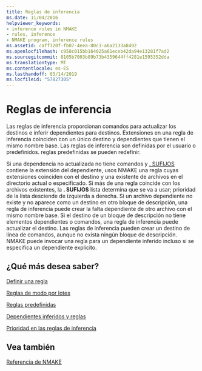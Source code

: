 ```yaml
---
title: Reglas de inferencia
ms.date: 11/04/2016
helpviewer_keywords:
- inference rules in NMAKE
- rules, inference
- NMAKE program, inference rules
ms.assetid: caff320f-fb07-4eea-80c3-a6a2133a8492
ms.openlocfilehash: c958c015bb164025a61eceb42da94e13281f7ad2
ms.sourcegitcommit: 8105b7003b89b73b4359644ff4281e1595352dda
ms.translationtype: MT
ms.contentlocale: es-ES
ms.lasthandoff: 03/14/2019
ms.locfileid: "57827305"
---
```

# <a name="inference-rules"></a>Reglas de inferencia

Las reglas de inferencia proporcionan comandos para actualizar los destinos e inferir dependientes para destinos. Extensiones en una regla de inferencia coinciden con un único destino y dependientes que tienen el mismo nombre base. Las reglas de inferencia son definidas por el usuario o predefinidos. reglas predefinidas se pueden redefinir.

Si una dependencia no actualizada no tiene comandos y [. SUFIJOS](dot-directives.md) contiene la extensión del dependiente, usos NMAKE una regla cuyas extensiones coinciden con el destino y una existente de archivos en el directorio actual o especificado. Si más de una regla coincide con los archivos existentes, la **. SUFIJOS** lista determina que se va a usar; prioridad de la lista desciende de izquierda a derecha. Si un archivo dependiente no existe y no aparece como un destino en otro bloque de descripción, una regla de inferencia puede crear la falta dependiente de otro archivo con el mismo nombre base. Si el destino de un bloque de descripción no tiene elementos dependientes o comandos, una regla de inferencia puede actualizar el destino. Las reglas de inferencia pueden crear un destino de línea de comandos, aunque no exista ningún bloque de descripción. NMAKE puede invocar una regla para un dependiente inferido incluso si se especifica un dependiente explícito.

## <a name="what-do-you-want-to-know-more-about"></a>¿Qué más desea saber?

[Definir una regla](defining-a-rule.md)

[Reglas de modo por lotes](batch-mode-rules.md)

[Reglas predefinidas](predefined-rules.md)

[Dependientes inferidos y reglas](inferred-dependents-and-rules.md)

[Prioridad en las reglas de inferencia](precedence-in-inference-rules.md)

## <a name="see-also"></a>Vea también

[Referencia de NMAKE](nmake-reference.md)